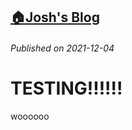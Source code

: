 <!--
Title: Testing!
Description: test test test
Keywords:
-->
[:house:Josh's Blog](https://github.com/seajoshc)
---

###### Published on 2021-12-04

# TESTING!!!!!!

woooooo

